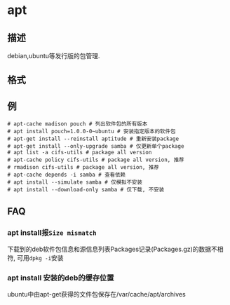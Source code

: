 # apt

## 描述

debian,ubuntu等发行版的包管理.

## 格式

## 例

    # apt-cache madison pouch # 列出软件包的所有版本
    # apt install pouch=1.0.0-0~ubuntu # 安装指定版本的软件包
    # apt-get install --reinstall aptitude # 重新安装package
    # apt-get install --only-upgrade samba # 仅更新单个package
    # apt list -a cifs-utils # package all version
    # apt-cache policy cifs-utils # package all version, 推荐
    # rmadison cifs-utils # package all version, 推荐
    # apt-cache depends -i samba # 查看依赖
    # apt install --simulate samba # 仅模拟不安装
    # apt install --download-only samba # 仅下载, 不安装

## FAQ
### apt install报`Size mismatch`
下载到的deb软件包信息和源信息列表Packages记录(Packages.gz)的数据不相符, 可用`dpkg -i`安装

### apt install 安装的deb的缓存位置
ubuntu中由apt-get获得的文件包保存在/var/cache/apt/archives